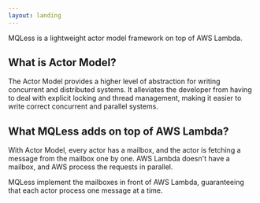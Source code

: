 ```yaml
---
layout: landing
---
```



MQLess is a lightweight actor model framework on top of AWS Lambda.

## What is Actor Model?

The Actor Model provides a higher level of abstraction for writing concurrent and distributed systems. It alleviates the developer from having to deal with explicit locking and thread management, making it easier to write correct concurrent and parallel systems.

## What MQLess adds on top of AWS Lambda?

With Actor Model, every actor has a mailbox, and the actor is fetching a message from the mailbox one by one.
AWS Lambda doesn't have a mailbox, and AWS process the requests in parallel.

MQLess implement the mailboxes in front of AWS Lambda, guaranteeing that each actor process one message at a time.
